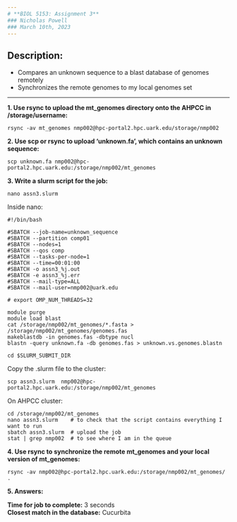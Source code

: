 ```yaml
---
# **BIOL 5153: Assignment 3**
### Nicholas Powell
### March 10th, 2023
---
```

## **Description:**

- Compares an unknown sequence to a blast database of genomes remotely
- Synchronizes the remote genomes to my local genomes set

---

**1. Use rsync to upload the mt_genomes directory onto the AHPCC in /storage/username:**
```
rsync -av mt_genomes nmp002@hpc-portal2.hpc.uark.edu/storage/nmp002
```

**2. Use scp or rsync to upload ‘unknown.fa’, which contains an unknown sequence:** 
```
scp unknown.fa nmp002@hpc-portal2.hpc.uark.edu:/storage/nmp002/mt_genomes
```

**3. Write a slurm script for the job:** 
```
nano assn3.slurm
```

Inside nano:
```
#!/bin/bash

#SBATCH --job-name=unknown_sequence
#SBATCH --partition comp01
#SBATCH --nodes=1
#SBATCH --qos comp
#SBATCH --tasks-per-node=1
#SBATCH --time=00:01:00
#SBATCH -o assn3_%j.out
#SBATCH -e assn3_%j.err
#SBATCH --mail-type=ALL
#SBATCH --mail-user=nmp002@uark.edu

# export OMP_NUM_THREADS=32

module purge
module load blast
cat /storage/nmp002/mt_genomes/*.fasta > /storage/nmp002/mt_genomes/genomes.fas
makeblastdb -in genomes.fas -dbtype nucl
blastn -query unknown.fa -db genomes.fas > unknown.vs.genomes.blastn

cd $SLURM_SUBMIT_DIR
```

Copy the .slurm file to the cluster:

```
scp assn3.slurm  nmp002@hpc-portal2.hpc.uark.edu:/storage/nmp002/mt_genomes
```

On AHPCC cluster:

```
cd /storage/nmp002/mt_genomes
nano assn3.slurm	# to check that the script contains everything I want to run
sbatch assn3.slurm	# upload the job 
stat | grep nmp002	# to see where I am in the queue
```

**4. Use rsync to synchronize the remote mt_genomes and your local version of mt_genomes:**
```
rsync -av nmp002@hpc-portal2.hpc.uark.edu:/storage/nmp002/mt_genomes/ .
```

**5. Answers:**
  
   **Time for job to complete:** 3 seconds  
   **Closest match in the database:** Cucurbita


